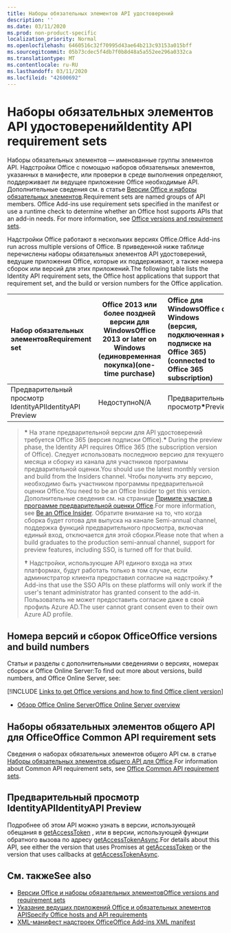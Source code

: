 ```yaml
---
title: Наборы обязательных элементов API удостоверений
description: ''
ms.date: 03/11/2020
ms.prod: non-product-specific
localization_priority: Normal
ms.openlocfilehash: 6460516c32f70995d43ae64b213c93153a015bff
ms.sourcegitcommit: 05b73cdec5f4db7f0b8d48a5a552ee296a0332ca
ms.translationtype: MT
ms.contentlocale: ru-RU
ms.lasthandoff: 03/11/2020
ms.locfileid: "42600692"
---
```

# <a name="identity-api-requirement-sets"></a><span data-ttu-id="eda7b-102">Наборы обязательных элементов API удостоверений</span><span class="sxs-lookup"><span data-stu-id="eda7b-102">Identity API requirement sets</span></span>

<span data-ttu-id="eda7b-p101">Наборы обязательных элементов — именованные группы элементов API. Надстройки Office с помощью наборов обязательных элементов, указанных в манифесте, или проверки в среде выполнения определяют, поддерживает ли ведущее приложение Office необходимые API. Дополнительные сведения см. в статье [Версии Office и наборы обязательных элементов](../../develop/office-versions-and-requirement-sets.md).</span><span class="sxs-lookup"><span data-stu-id="eda7b-p101">Requirement sets are named groups of API members. Office Add-ins use requirement sets specified in the manifest or use a runtime check to determine whether an Office host supports APIs that an add-in needs. For more information, see [Office versions and requirement sets](../../develop/office-versions-and-requirement-sets.md).</span></span>

<span data-ttu-id="eda7b-106">Надстройки Office работают в нескольких версиях Office.</span><span class="sxs-lookup"><span data-stu-id="eda7b-106">Office Add-ins run across multiple versions of Office.</span></span> <span data-ttu-id="eda7b-107">В приведенной ниже таблице перечислены наборы обязательных элементов API удостоверений, ведущие приложения Office, которые их поддерживают, а также номера сборок или версий для этих приложений.</span><span class="sxs-lookup"><span data-stu-id="eda7b-107">The following table lists the Identity API requirement sets, the Office host applications that support that requirement set, and the build or version numbers for the Office application.</span></span>

|  <span data-ttu-id="eda7b-108">Набор обязательных элементов</span><span class="sxs-lookup"><span data-stu-id="eda7b-108">Requirement set</span></span>  | <span data-ttu-id="eda7b-109">Office 2013 или более поздней версии для Windows</span><span class="sxs-lookup"><span data-stu-id="eda7b-109">Office 2013 or later on Windows</span></span><br><span data-ttu-id="eda7b-110">(единовременная покупка)</span><span class="sxs-lookup"><span data-stu-id="eda7b-110">(one-time purchase)</span></span> | <span data-ttu-id="eda7b-111">Office для Windows</span><span class="sxs-lookup"><span data-stu-id="eda7b-111">Office on Windows</span></span><br><span data-ttu-id="eda7b-112">(версия, подключенная к подписке на Office 365)</span><span class="sxs-lookup"><span data-stu-id="eda7b-112">(connected to Office 365 subscription)</span></span> |  <span data-ttu-id="eda7b-113">Office для iPad</span><span class="sxs-lookup"><span data-stu-id="eda7b-113">Office on iPad</span></span><br><span data-ttu-id="eda7b-114">(версия, подключенная к подписке на Office 365)</span><span class="sxs-lookup"><span data-stu-id="eda7b-114">(connected to Office 365 subscription)</span></span>  |  <span data-ttu-id="eda7b-115">Office для Mac</span><span class="sxs-lookup"><span data-stu-id="eda7b-115">Office on Mac</span></span><br><span data-ttu-id="eda7b-116">(версия, подключенная к подписке на Office 365)</span><span class="sxs-lookup"><span data-stu-id="eda7b-116">(connected to Office 365 subscription)</span></span>  | <span data-ttu-id="eda7b-117">Office в Интернете</span><span class="sxs-lookup"><span data-stu-id="eda7b-117">Office on the web</span></span>  | <span data-ttu-id="eda7b-118">SharePoint Online</span><span class="sxs-lookup"><span data-stu-id="eda7b-118">SharePoint Online</span></span> | <span data-ttu-id="eda7b-119">OneDrive.com</span><span class="sxs-lookup"><span data-stu-id="eda7b-119">OneDrive.com</span></span> |<span data-ttu-id="eda7b-120">Outlook.com и Exchange Online</span><span class="sxs-lookup"><span data-stu-id="eda7b-120">Outlook.com & Exchange Online</span></span>|
|:-----|-----|:-----|:-----|:-----|:-----|:-----|:-----|:-----|
| <span data-ttu-id="eda7b-121">Предварительный просмотр IdentityAPI</span><span class="sxs-lookup"><span data-stu-id="eda7b-121">IdentityAPI Preview</span></span>  | <span data-ttu-id="eda7b-122">Недоступно</span><span class="sxs-lookup"><span data-stu-id="eda7b-122">N/A</span></span> | <span data-ttu-id="eda7b-123">Предварительный просмотр<b>\*</b></span><span class="sxs-lookup"><span data-stu-id="eda7b-123">Preview<b>\*</b></span></span> | <span data-ttu-id="eda7b-124">Скоро</span><span class="sxs-lookup"><span data-stu-id="eda7b-124">Coming soon</span></span> | <span data-ttu-id="eda7b-125">Предварительный просмотр<b>\*</b></span><span class="sxs-lookup"><span data-stu-id="eda7b-125">Preview<b>\*</b></span></span> | <span data-ttu-id="eda7b-126">Предварительный просмотр<b>\* &#8224;</b></span><span class="sxs-lookup"><span data-stu-id="eda7b-126">Preview<b>\*&#8224;</b></span></span> | <span data-ttu-id="eda7b-127">Предварительный просмотр<b>\* &#8224;</b></span><span class="sxs-lookup"><span data-stu-id="eda7b-127">Preview<b>\*&#8224;</b></span></span>| <span data-ttu-id="eda7b-128">Скоро</span><span class="sxs-lookup"><span data-stu-id="eda7b-128">Coming soon</span></span> | <span data-ttu-id="eda7b-129">Скоро</span><span class="sxs-lookup"><span data-stu-id="eda7b-129">Coming soon</span></span> |

> <span data-ttu-id="eda7b-130">**&#42;** На этапе предварительной версии для API удостоверений требуется Office 365 (версия подписки Office).</span><span class="sxs-lookup"><span data-stu-id="eda7b-130">**&#42;** During the preview phase, the Identity API requires Office 365 (the subscription version of Office).</span></span> <span data-ttu-id="eda7b-131">Следует использовать последнюю версию для текущего месяца и сборку из канала для участников программы предварительной оценки.</span><span class="sxs-lookup"><span data-stu-id="eda7b-131">You should use the latest monthly version and build from the Insiders channel.</span></span> <span data-ttu-id="eda7b-132">Чтобы получить эту версию, необходимо быть участником программы предварительной оценки Office.</span><span class="sxs-lookup"><span data-stu-id="eda7b-132">You need to be an Office Insider to get this version.</span></span> <span data-ttu-id="eda7b-133">Дополнительные сведения см. на странице [Примите участие в программе предварительной оценки Office](https://products.office.com/office-insider?tab=tab-1).</span><span class="sxs-lookup"><span data-stu-id="eda7b-133">For more information, see [Be an Office Insider](https://products.office.com/office-insider?tab=tab-1).</span></span> <span data-ttu-id="eda7b-134">Обратите внимание на то, что когда сборка будет готова для выпуска на канале Semi-annual channel, поддержка функций предварительного просмотра, включая единый вход, отключается для этой сборки.</span><span class="sxs-lookup"><span data-stu-id="eda7b-134">Please note that when a build graduates to the production semi-annual channel, support for preview features, including SSO, is turned off for that build.</span></span>
>
> <span data-ttu-id="eda7b-135">**&#8224;** Надстройки, использующие API единого входа на этих платформах, будут работать только в том случае, если администратор клиента предоставил согласие на надстройку.</span><span class="sxs-lookup"><span data-stu-id="eda7b-135">**&#8224;** Add-ins that use the SSO APIs on these platforms will only work if the user's tenant administrator has granted consent to the add-in.</span></span> <span data-ttu-id="eda7b-136">Пользователь не может предоставить согласие даже в свой профиль Azure AD.</span><span class="sxs-lookup"><span data-stu-id="eda7b-136">The user cannot grant consent even to their own Azure AD profile.</span></span>

## <a name="office-versions-and-build-numbers"></a><span data-ttu-id="eda7b-137">Номера версий и сборок Office</span><span class="sxs-lookup"><span data-stu-id="eda7b-137">Office versions and build numbers</span></span>

<span data-ttu-id="eda7b-138">Статьи и разделы с дополнительными сведениями о версиях, номерах сборок и Office Online Server:</span><span class="sxs-lookup"><span data-stu-id="eda7b-138">To find out more about versions, build numbers, and Office Online Server, see:</span></span>

[!INCLUDE [Links to get Office versions and how to find Office client version](../../includes/links-get-office-versions-builds.md)]
- [<span data-ttu-id="eda7b-139">Обзор Office Online Server</span><span class="sxs-lookup"><span data-stu-id="eda7b-139">Office Online Server overview</span></span>](/officeonlineserver/office-online-server-overview)

## <a name="office-common-api-requirement-sets"></a><span data-ttu-id="eda7b-140">Наборы обязательных элементов общего API для Office</span><span class="sxs-lookup"><span data-stu-id="eda7b-140">Office Common API requirement sets</span></span>

<span data-ttu-id="eda7b-141">Сведения о наборах обязательных элементов общего API см. в статье [Наборы обязательных элементов общего API для Office](office-add-in-requirement-sets.md).</span><span class="sxs-lookup"><span data-stu-id="eda7b-141">For information about Common API requirement sets, see [Office Common API requirement sets](office-add-in-requirement-sets.md).</span></span>

## <a name="identityapi-preview"></a><span data-ttu-id="eda7b-142">Предварительный просмотр IdentityAPI</span><span class="sxs-lookup"><span data-stu-id="eda7b-142">IdentityAPI Preview</span></span>

<span data-ttu-id="eda7b-143">Подробнее об этом API можно узнать в версии, использующей обещания в [getAccessToken](/javascript/api/office-runtime/officeruntime.auth#getaccesstoken-options-) , или в версии, использующей функции обратного вызова по адресу [getAccessTokenAsync](/javascript/api/office/office.auth#getaccesstokenasync-options--callback-).</span><span class="sxs-lookup"><span data-stu-id="eda7b-143">For details about this API, see either the version that uses Promises at [getAccessToken](/javascript/api/office-runtime/officeruntime.auth#getaccesstoken-options-) or the version that uses callbacks at [getAccessTokenAsync](/javascript/api/office/office.auth#getaccesstokenasync-options--callback-).</span></span>

## <a name="see-also"></a><span data-ttu-id="eda7b-144">См. также</span><span class="sxs-lookup"><span data-stu-id="eda7b-144">See also</span></span>

- [<span data-ttu-id="eda7b-145">Версии Office и наборы обязательных элементов</span><span class="sxs-lookup"><span data-stu-id="eda7b-145">Office versions and requirement sets</span></span>](../../develop/office-versions-and-requirement-sets.md)
- [<span data-ttu-id="eda7b-146">Указание ведущих приложений Office и обязательных элементов API</span><span class="sxs-lookup"><span data-stu-id="eda7b-146">Specify Office hosts and API requirements</span></span>](../../develop/specify-office-hosts-and-api-requirements.md)
- [<span data-ttu-id="eda7b-147">XML-манифест надстроек Office</span><span class="sxs-lookup"><span data-stu-id="eda7b-147">Office Add-ins XML manifest</span></span>](../../develop/add-in-manifests.md)
